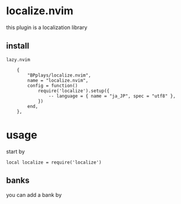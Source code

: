 # localize.nvim
this plugin is a localization library

## install

`lazy.nvim`
```
	{
		"BPplays/localize.nvim",
		name = "localize.nvim",
		config = function()
			require('localize').setup({
				-- language = { name = "ja_JP", spec = "utf8" },
			})
		end,
	},
```


# usage
start by
```
local localize = require('localize')
```
## banks
you can add a bank by
